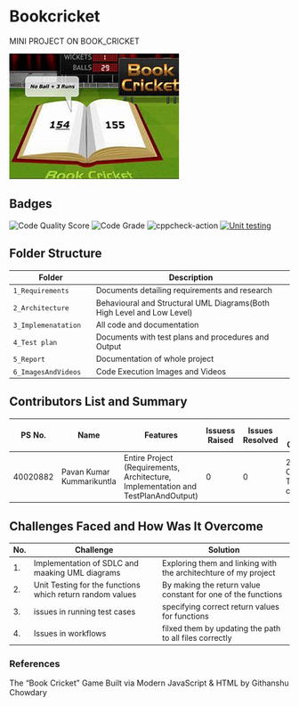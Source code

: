 # Bookcricket
MINI PROJECT ON BOOK_CRICKET


![Capture](https://github.com/pavankalyanmedishetty/stepin_bookcricket/blob/37f8c6ce7ad83105ff7583f4f18c49c49d0820a7/6_ImagesAndVideos/bookcricket.jpg)



## Badges
![Code Quality Score](https://api.codiga.io/project/29918/score/svg)
![Code Grade](https://api.codiga.io/project/29918/status/svg)
![cppcheck-action](https://github.com/PavanKummarikuntla/M1_Game_Bookcricket/actions/workflows/cppcheck.yml/badge.svg)
[![Unit testing](https://github.com/PavanKummarikuntla/M1_Game_Bookcricket/actions/workflows/unit-test.yml/badge.svg)](https://github.com/PavanKummarikuntla/M1_Game_Bookcricket/actions/workflows/unit-test.yml)
## Folder Structure
Folder                   | Description
-------------------------| -----------------------------------------
`1_Requirements`         | Documents detailing requirements and research
`2_Architecture      `         | Behavioural and Structural UML Diagrams(Both High Level and Low Level)
`3_Implemenatation `     | All code and documentation
`4_Test plan     `       | Documents with test plans and procedures and Output
`5_Report`               | Documentation of whole project
`6_ImagesAndVideos`      | Code Execution Images and Videos

## Contributors List and Summary

PS No. |  Name               |    Features    | Issuess Raised |Issues Resolved|No Test Cases|Test Case Pass
-------|---------------------|----------------|----------------|---------------|-------------|--------------
40020882 |Pavan Kumar Kummarikuntla | Entire Project (Requirements, Architecture, Implementation and TestPlanAndOutput)  | 0        |0  |2 Overall Test cases  | All Passed    

## Challenges Faced and How Was It Overcome
| No. | Challenge | Solution
|-----|-----------|--------
|1. | Implementation of SDLC and maaking UML diagrams | Exploring them and linking with the architechture of my project 
|2. | Unit Testing for the functions which return random values | By making the return value constant for one of the functions |
|3. | issues in running test cases | specifying correct return values for functions
|4. | Issues in workflows | filxed them by updating the path to all files correctly
### References
The “Book Cricket” Game Built via Modern JavaScript & HTML by Githanshu Chowdary
